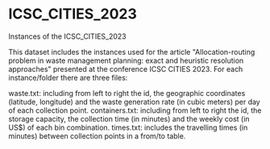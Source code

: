 # ICSC_CITIES_2023
Instances of the ICSC_CITIES_2023

This dataset includes the instances used for the article "Allocation-routing problem in waste management planning: exact and heuristic resolution approaches" presented at the conference ICSC CITIES 2023. For each instance/folder there are three files:

waste.txt: including from left to right the id, the geographic coordinates (latitude, longitude) and the waste generation rate (in cubic meters) per day of each collection point.
containers.txt: including from left to right the id, the storage capacity, the collection time (in minutes) and the weekly cost (in US$) of each bin combination.
times.txt: includes the travelling times (in minutes) between collection points in a from/to table.
